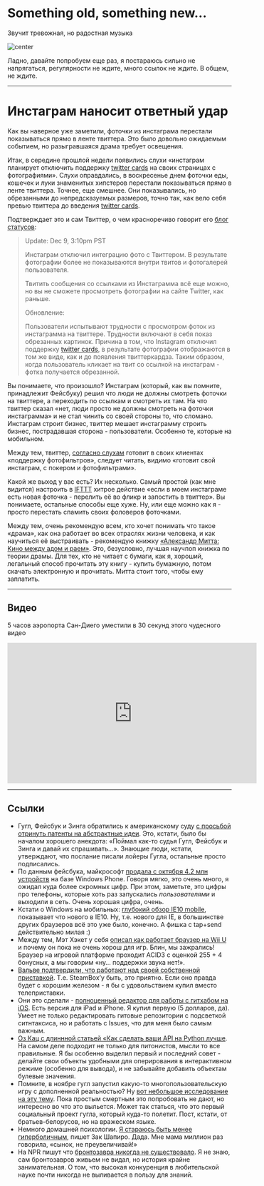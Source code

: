# Something old, something new…

Звучит тревожная, но радостная музыка

![center](http://img-fotki.yandex.ru/get/4119/9320383.8/0_83e54_1f671a2f_-1-XL)

Ладно, давайте попробуем еще раз, я постараюсь сильно не напрягаться, регулярности не ждите, много ссылок не ждите. В общем, не ждите.

-----

# Инстаграм наносит ответный удар

Как вы наверное уже заметили, фоточки из инстаграма перестали показываться прямо в ленте твиттера. Это было довольно ожидаемым событием, но разыгравшаяся драма требует освещения.

Итак, в середине прошлой недели появились слухи «инстаграм планирует отключить поддержку [twitter cards][] на своих страницах с фотографиями». Слухи оправдались, в воскресенье днем фоточки еды, кошечек и луки знаменитых хипстеров перестали показываться прямо в ленте твиттера. Точнее, еще смешнее. Они показывались, но обрезанными до непредсказуемых размеров, точно так, как вело себя превью твиттера до введения [twitter cards][].

Подтверждает это и сам Твиттер, о чем красноречиво говорит его [блог статусов][]:

> Update: Dec 9, 3:10pm PST
>
> Инстаграм отключил интеграцию фото с Твиттером. В результате фотографии более не показываются внутри твитов и фотогалерей пользователя.
>
> Твитить сообщения со ссылками из Инстаграмма всё еще можно, но вы не сможете просмотреть фотографии на сайте Twitter, как раньше.
>
> Обновление:
>
> Пользователи испытывают трудности с просмотром фоток из инстаграмма на твиттере. Трудности включают в себя показ обрезанных картинок. Причина в том, что Instagram отключил поддержку [twitter cards][], в результате фотографии отображаются в том же виде, как и до появления твиттеркардза. Таким образом, когда пользователь кликает на твит со ссылкой на инстаграм - фотка получается обрезанной.

Вы понимаете, что произошло? Инстаграм (который, как вы помните, принадлежит Фейсбуку) решил что люди не должны смотреть фоточки на твиттере, а переходить по ссылкам и смотреть их там. На что твиттер сказал «нет, люди просто не должны смотреть на фоточки инстаграмма» и не стал чинить со своей стороны то, что сломано. Инстаграм строит бизнес, твиттер мешает инстаграмму строить бизнес, пострадавшая сторона - пользователи. Особенно те, которые на мобильном.

Между тем, твиттер, [согласно слухам][] готовит в своих клиентах «поддержку фотофильтров», следует читать, видимо «готовит свой инстаграм, с покером и фотофильтрами».

[согласно слухам]: http://thenextweb.com/twitter/2012/12/08/twitter-has-already-started-testing-its-own-photo-filters-and-employees-are-dogfooding-them/

Какой же выход у вас есть? Их несколько. Самый простой (как мне видится) настроить в [IFTTT][] хитрое действие «если в моем инстаграме есть новая фоточка - перелить её во фликр и запостить в твиттер». Вы понимаете, остальные способы еще хуже. Ну, или еще можно как я - просто перестать спамить своих фоловеров фоточками.

Между тем, очень рекомендую всем, кто хочет понимать что такое «драма», как она работает во всех отраслях жизни человека, и как научиться её выстраивать - рекомендую книжку [«Александр Митта: Кино между адом и раем»](http://www.ozon.ru/context/detail/id/5411221/?partner=bobuk&from=bar). Это, безусловно, лучшая научпоп книжка по теории драмы. Для тех, кто не читает с бумаги, как я, хороший, легальный способ прочитать эту книгу - купить бумажную, потом скачать электронную и прочитать. Митта стоит того, чтобы ему заплатить.

[twitter cards]: https://dev.twitter.com/docs/cards
[блог статусов]: http://status.twitter.com/post/37258637900/instagram-photo-rendering-issue
[IFTTT]: https://ifttt.com/

-----

## Видео

5 часов аэропорта Сан-Диего уместили в 30 секунд этого чудесного видео

<iframe width="560" height="315" src="http://www.youtube.com/embed/EhgYrY8fN-0" frameborder="0" allowfullscreen></iframe>

-----

## Ссылки
* Гугл, Фейсбук и Зинга обратились к американскому суду [с просьбой отринуть патенты на абстрактные идеи](http://techcrunch.com/2012/12/09/reject-abstract-patents/). Это, кстати, было бы началом хорошего анекдота: «Поймал как-то судья Гугл, Фейсбук и Зинга и давай их спрашивать…». Знающие люди, кстати, утверждают, что послание писали лойеры Гугла, остальные просто подписались.
* По данным фейсбука, майкрософт [продала с октября 4.2 млн устройств](http://thenextweb.com/microsoft/2012/12/09/reading-the-mau-tea-leaves-windows-phone-does-indeed-appear-to-be-having-a-big-christmas/) на базе Windows Phone. Говоря мягко, это очень много, я ожидал куда более скромных цифр. При этом, заметьте, это цифры про телефоны, которые хоть раз запускались *пользователями* и выходили в сеть. Очень хорошая цифра, очень.
* Кстати о Windows на мобильных: [глубокий обзор IE10 mobile](http://blogs.windows.com/windows_phone/b/windowsphone/archive/2012/12/07/what-s-new-in-internet-explorer-10-for-windows-phone.aspx), показывает что нового в IE10. Ну, т.е. нового для IE, в большинстве других браузеров всё это уже было, конечно. А фишка с tap+send действительно милая :)
* Между тем, Мэт Хэкет у себя [описал как работает браузер на Wii U](http://www.lostdecadegames.com/wii-u-browser/) и почему он пока не очень хорош для игр. Блин, мы зажрались! Браузер на игровой платформе проходит ACID3 с оценкой 255 + 4 бонусных, а мы говорим «ну… поддержки звука нет!».
* [Вальве подтвердили, что работают над своей собственной приставкой](http://www.maximumpc.com/article/news/valve_confirms_they_are_working_steam_box123). Т.е. SteamBox’у быть, это приятно. Если оно правда будет с хорошим железом - я бы с удовольствием купил вместо телеприставки.
* Они это сделали - [полноценный редактор для работы с гитхабом на iOS](http://worqshop.com/). Есть версия для iPad и iPhone. Я купил первую (5 долларов, да). Умеет не только редактировать гитовые репозитории с подсветкой ситнтаксиса, но и работать с Issues, что для меня было самым важным.
* [Оз Кац с длиннной статьей «Как сделать ваши API на Python лучше](http://ozkatz.github.com/better-python-apis.html). На самом деле подходит не только для питонистов, мысли то все правильные. Я бы особенно выделил первый и последний совет - делайте свои объекты удобными для оперирования в интерактивном режиме (особенно для вывода), и не забывайте добавить объектам булевые значения.
* Помните, в ноябре гугл запустил какую-то многопользовательскую игру с дополненной реальностью? Ну [вот небольшое исследование на эту тему](https://www.tbray.org/ongoing/When/201x/2012/12/08/Ingress). Пока простым смертным это попробовать не дают, но интересно во что это выльется. Может так статься, что это первый социальный проект гугла, который куда-то полетит. Пост, кстати, от братьев-белорусов, но на вражеском языке.
* Немного домашней психологии. [Я стараюсь быть менее гиперболичным](http://zackshapiro.com/post/37569825579/im-trying-to-be-less-hyperbolic), пишет Зак Шапиро. Дада. Мне мама миллион раз говорила, «сынок, не преувеличивай!»
* На NPR пишут что [бронтозавра никогда не существовало](http://www.npr.org/2012/12/09/166665795/forget-extinct-the-brontosaurus-never-even-existed). Я не знаю, сам бронтозавров живьем не видал, но история крайне занимательная. О том, что высокая конкуренция в любительской науке почти никогда не выливается в пользу для знаний.
